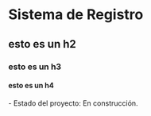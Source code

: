 <h1>Sistema de Registro</h1>
<h2>esto es un h2</h2>
<h3>esto es un h3</h3>
<h4>esto es un h4</h4>
- Estado del proyecto: En construcción.
